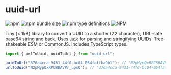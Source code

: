# uuid-url

![npm](https://img.shields.io/npm/v/uuid-url)
![npm bundle size](https://img.shields.io/bundlephobia/minzip/uuid-url)
![npm type definitions](https://img.shields.io/npm/types/uuid-url)
![NPM](https://img.shields.io/npm/l/uuid-url)

Tiny (< 1kB) library to convert a UUID to a shorter (22 character), URL-safe base64 string and back. Uses `uuid` for
parsing and stringifying UUIDs. Tree-shakeable ESM or CommonJS. Includes TypeScript types.

```ts
import { urlToUuid, uuidToUrl } from "uuid-url";

uuidToUrl("376a4cca-9431-44f0-bc04-054faffba9b1"); // "N2pMypQxRPC8BAVPr_upsQ"
urlToUuid("N2pMypQxRPC8BAVPr_upsQ"); // "376a4cca-9431-44f0-bc04-054faffba9b1"
```
